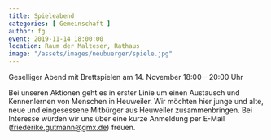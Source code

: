 ```yaml
---
title: Spieleabend
categories: [ Gemeinschaft ]
author: fg
event: 2019-11-14 18:00:00
location: Raum der Malteser, Rathaus
image: "/assets/images/neubuerger/spiele.jpg"
---
```


Geselliger Abend mit Brettspielen am 14. November 18:00 – 20:00 Uhr 

Bei unseren Aktionen geht es in erster Linie um einen Austausch und Kennenlernen von Menschen in Heuweiler. Wir möchten hier junge und alte, neue und eingesessene Mitbürger aus Heuweiler zusammenbringen.
Bei Interesse würden wir uns über eine kurze Anmeldung per E-Mail (friederike.gutmann@gmx.de) freuen. 